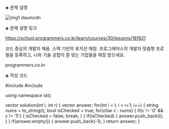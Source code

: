 ◈ 문제 설명

![img1 daumcdn](https://github.com/JunheeLee7/Programers.CP/assets/120552023/a84d0298-4617-438f-ad43-8c5294bd4c5c)


◈ 문제 설명 링크

https://school.programmers.co.kr/learn/courses/30/lessons/181921

코드 중심의 개발자 채용. 스택 기반의 포지션 매칭. 프로그래머스의 개발자 맞춤형 프로필을 등록하고, 나와 기술 궁합이 잘 맞는 기업들을 매칭 받으세요.

programmers.co.kr
 

◈ 작성 코드
 

#include <string>
#include <vector>

using namespace std;

vector<int> solution(int l, int r) 
{
    vector<int> answer;
    for(int i = l; i < r+1; i++)
    {
        string nums = to_string(i);
        bool isChecked = true;
        for(char c : nums)
        {
            if(c != '0' && c != '5')
            {
                isChecked = false;
                break;
            }
        }
        if(isChecked)
        {
            answer.push_back(i);
        }
    }
    if(answer.empty())
    {
        answer.push_back(-1);
    }
    return answer;
}



